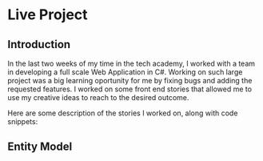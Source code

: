 # Live Project


## Introduction

In the last two weeks of my time in the tech academy, I worked with a team in developing a full scale Web Application in C#. Working on such large project was a big learning oportunity for me by fixing bugs and adding the requested features. I worked on some front end stories that allowed me to use my creative ideas to reach to the desired outcome. 

Here are some description of the stories I worked on, along with code snippets:

## Entity Model


